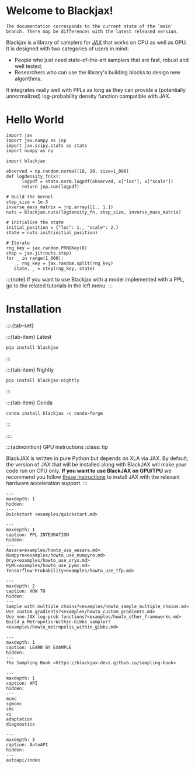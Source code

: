 # Welcome to Blackjax!

```{warning}
The documentation corresponds to the current state of the `main` branch. There may be differences with the latest released version.
```

Blackjax is a library of samplers for [JAX](https://github.com/google/jax) that works on CPU as well as GPU. It is designed with two categories of users in mind:

- People who just need state-of-the-art samplers that are fast, robust and well tested;
- Researchers who can use the library's building blocks to design new algorithms.

It integrates really well with PPLs as long as they can provide a (potentially unnormalized) log-probability density function compatible with JAX.


# Hello World

```{code-block} Python
import jax
import jax.numpy as jnp
import jax.scipy.stats as stats
import numpy as np

import blackjax

observed = np.random.normal(10, 20, size=1_000)
def logdensity_fn(x):
      logpdf = stats.norm.logpdf(observed, x["loc"], x["scale"])
      return jnp.sum(logpdf)

# Build the kernel
step_size = 1e-3
inverse_mass_matrix = jnp.array([1., 1.])
nuts = blackjax.nuts(logdensity_fn, step_size, inverse_mass_matrix)

# Initialize the state
initial_position = {"loc": 1., "scale": 2.}
state = nuts.init(initial_position)

# Iterate
rng_key = jax.random.PRNGKey(0)
step = jax.jit(nuts.step)
for _ in range(1_000):
   _, rng_key = jax.random.split(rng_key)
   state, _ = step(rng_key, state)
```

:::{note}
If you want to use Blackjax with a model implemented with a PPL, go to the related tutorials in the left menu.
:::


# Installation

::::{tab-set}

:::{tab-item} Latest
```{code-block} bash
pip install blackjax
```
:::

:::{tab-item} Nightly
```{code-block} bash
pip install blackjax-nightly
```
:::

:::{tab-item} Conda
```{code-block} bash
conda install blackjax -c conda-forge
```
:::

::::

:::{admonition} GPU instructions
:class: tip

BlackJAX is written in pure Python but depends on XLA via JAX. By default, the
version of JAX that will be installed along with BlackJAX will make your code
run on CPU only. **If you want to use BlackJAX on GPU/TPU** we recommend you follow
[these instructions](https://github.com/google/jax#installation) to install JAX
with the relevant hardware acceleration support.
:::

```{toctree}
---
maxdepth: 1
hidden:
---
Quickstart <examples/quickstart.md>
```

```{toctree}
---
maxdepth: 1
caption: PPL INTEGRATION
hidden:
---
Aesara<examples/howto_use_aesara.md>
Numpyro<examples/howto_use_numpyro.md>
Oryx<examples/howto_use_oryx.md>
PyMC<examples/howto_use_pymc.md>
Tensorflow-Probability<examples/howto_use_tfp.md>
```

```{toctree}
---
maxdepth: 2
caption: HOW TO
hidden:
---
Sample with multiple chains?<examples/howto_sample_multiple_chains.md>
Use custom gradients?<examples/howto_custom_gradients.md>
Use non-JAX log-prob functions?<examples/howto_other_frameworks.md>
Build a Metropolis-Within-Gibbs sampler?<examples/howto_metropolis_within_gibbs.md>
```

```{toctree}
---
maxdepth: 1
caption: LEARN BY EXAMPLE
hidden:
---
The Sampling Book <https://blackjax-devs.github.io/sampling-book>
```

```{toctree}
---
maxdepth: 1
caption: API
hidden:
---
mcmc
sgmcmc
smc
vi
adaptation
diagnostics
```

```{toctree}
---
maxdepth: 3
caption: AutoAPI
hidden:
---
autoapi/index
```
